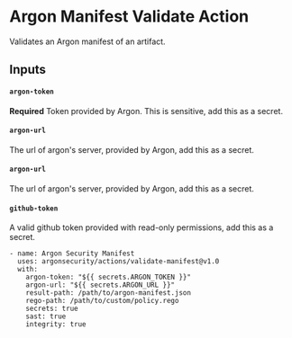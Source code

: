 # Argon Manifest Validate Action

Validates an Argon manifest of an artifact.

## Inputs

#### `argon-token`

**Required** Token provided by Argon. This is sensitive, add this as a secret.

#### `argon-url`

The url of argon's server, provided by Argon, add this as a secret.

#### `argon-url`

The url of argon's server, provided by Argon, add this as a secret.

#### `github-token`

A valid github token provided with read-only permissions, add this as a secret.

```
- name: Argon Security Manifest
  uses: argonsecurity/actions/validate-manifest@v1.0
  with:
    argon-token: "${{ secrets.ARGON_TOKEN }}"
    argon-url: "${{ secrets.ARGON_URL }}"
    result-path: /path/to/argon-manifest.json
    rego-path: /path/to/custom/policy.rego
    secrets: true
    sast: true
    integrity: true
```

